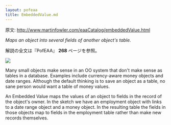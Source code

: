 ```yaml
---
layout: pofeaa
title: EmbeddedValue.md
---
```


原文: http://www.martinfowler.com/eaaCatalog/embeddedValue.html

*Maps an object into several fields of another object's table.*

解説の全文は『PofEAA』 **268** ページを参照。

![](http://www.martinfowler.com/eaaCatalog/aggregateMappingSketch.gif)

Many small objects make sense in an OO system that don't make sense as tables in a database. Examples include currency-aware money objects and date ranges. Although the default thinking is to save an object as a table, no sane person would want a table of money values.

An Embedded Value maps the values of an object to fields in the record of the object's owner. In the sketch we have an employment object with links to a date range object and a money object. In the resulting table the fields in those objects map to fields in the employment table rather than make new records themselves.
